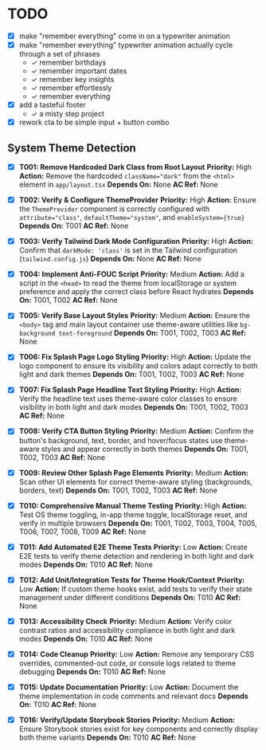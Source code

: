 # TODO

- [x] make "remember everything" come in on a typewriter animation
- [x] make "remember everything" typewriter animation actually cycle through a set of phrases
    - ✓ remember birthdays
    - ✓ remember important dates
    - ✓ remember key insights
    - ✓ remember effortlessly
    - ✓ remember everything
- [x] add a tasteful footer
    - ✓ a misty step project
- [x] rework cta to be simple input + button combo

## System Theme Detection

- [x] **T001: Remove Hardcoded Dark Class from Root Layout**
  **Priority:** High
  **Action:** Remove the hardcoded `className="dark"` from the `<html>` element in `app/layout.tsx`
  **Depends On:** None
  **AC Ref:** None

- [x] **T002: Verify & Configure ThemeProvider**
  **Priority:** High
  **Action:** Ensure the `ThemeProvider` component is correctly configured with `attribute="class"`, `defaultTheme="system"`, and `enableSystem={true}`
  **Depends On:** T001
  **AC Ref:** None

- [x] **T003: Verify Tailwind Dark Mode Configuration**
  **Priority:** High
  **Action:** Confirm that `darkMode: 'class'` is set in the Tailwind configuration (`tailwind.config.js`)
  **Depends On:** None
  **AC Ref:** None

- [x] **T004: Implement Anti-FOUC Script**
  **Priority:** Medium
  **Action:** Add a script in the `<head>` to read the theme from localStorage or system preference and apply the correct class before React hydrates
  **Depends On:** T001, T002
  **AC Ref:** None

- [x] **T005: Verify Base Layout Styles**
  **Priority:** Medium
  **Action:** Ensure the `<body>` tag and main layout container use theme-aware utilities like `bg-background text-foreground`
  **Depends On:** T001, T002, T003
  **AC Ref:** None

- [x] **T006: Fix Splash Page Logo Styling**
  **Priority:** High
  **Action:** Update the logo component to ensure its visibility and colors adapt correctly to both light and dark themes
  **Depends On:** T001, T002, T003
  **AC Ref:** None

- [x] **T007: Fix Splash Page Headline Text Styling**
  **Priority:** High
  **Action:** Verify the headline text uses theme-aware color classes to ensure visibility in both light and dark modes
  **Depends On:** T001, T002, T003
  **AC Ref:** None

- [x] **T008: Verify CTA Button Styling**
  **Priority:** Medium
  **Action:** Confirm the button's background, text, border, and hover/focus states use theme-aware styles and appear correctly in both themes
  **Depends On:** T001, T002, T003
  **AC Ref:** None

- [x] **T009: Review Other Splash Page Elements**
  **Priority:** Medium
  **Action:** Scan other UI elements for correct theme-aware styling (backgrounds, borders, text)
  **Depends On:** T001, T002, T003
  **AC Ref:** None

- [x] **T010: Comprehensive Manual Theme Testing**
  **Priority:** High
  **Action:** Test OS theme toggling, in-app theme toggle, localStorage reset, and verify in multiple browsers
  **Depends On:** T001, T002, T003, T004, T005, T006, T007, T008, T009
  **AC Ref:** None

- [x] **T011: Add Automated E2E Theme Tests**
  **Priority:** Low
  **Action:** Create E2E tests to verify theme detection and rendering in both light and dark modes
  **Depends On:** T010
  **AC Ref:** None

- [x] **T012: Add Unit/Integration Tests for Theme Hook/Context**
  **Priority:** Low
  **Action:** If custom theme hooks exist, add tests to verify their state management under different conditions
  **Depends On:** T010
  **AC Ref:** None

- [x] **T013: Accessibility Check**
  **Priority:** Medium
  **Action:** Verify color contrast ratios and accessibility compliance in both light and dark modes
  **Depends On:** T010
  **AC Ref:** None

- [x] **T014: Code Cleanup**
  **Priority:** Low
  **Action:** Remove any temporary CSS overrides, commented-out code, or console logs related to theme debugging
  **Depends On:** T010
  **AC Ref:** None

- [x] **T015: Update Documentation**
  **Priority:** Low
  **Action:** Document the theme implementation in code comments and relevant docs
  **Depends On:** T010
  **AC Ref:** None

- [x] **T016: Verify/Update Storybook Stories**
  **Priority:** Medium
  **Action:** Ensure Storybook stories exist for key components and correctly display both theme variants
  **Depends On:** T010
  **AC Ref:** None
